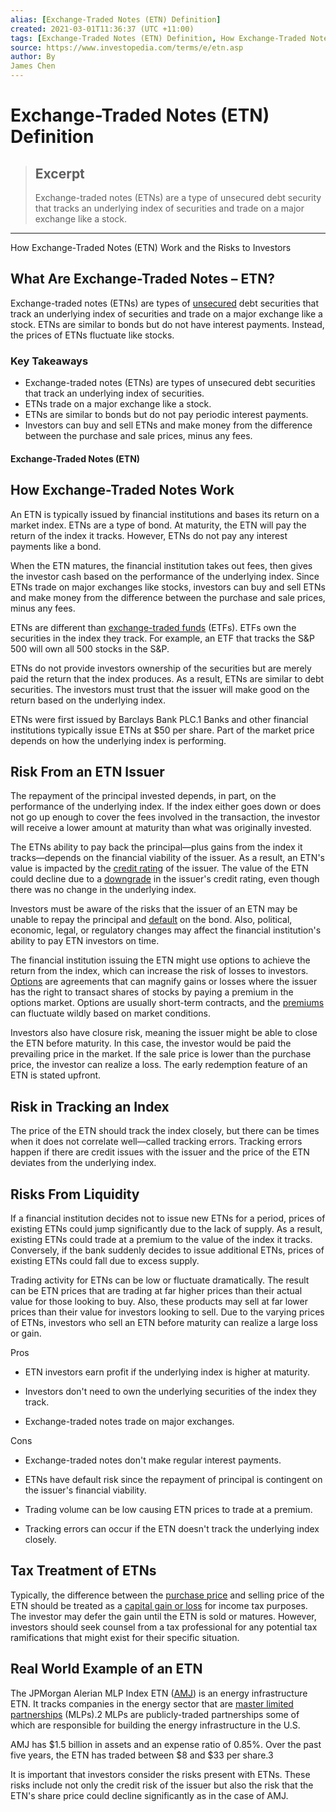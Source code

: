 ```yaml
---
alias: [Exchange-Traded Notes (ETN) Definition]
created: 2021-03-01T11:36:37 (UTC +11:00)
tags: [Exchange-Traded Notes (ETN) Definition, How Exchange-Traded Notes (ETN) Work and the Risks to Investors]
source: https://www.investopedia.com/terms/e/etn.asp
author: By
James Chen
---
```


# Exchange-Traded Notes (ETN) Definition

> ## Excerpt
> Exchange-traded notes (ETNs) are a type of unsecured debt security that tracks an underlying index of securities and trade on a major exchange like a stock.

---

How Exchange-Traded Notes (ETN) Work and the Risks to Investors
## What Are Exchange-Traded Notes – ETN?

Exchange-traded notes (ETNs) are types of [unsecured](https://www.investopedia.com/terms/u/unsecured.asp) debt securities that track an underlying index of securities and trade on a major exchange like a stock. ETNs are similar to bonds but do not have interest payments. Instead, the prices of ETNs fluctuate like stocks.

### Key Takeaways

-   Exchange-traded notes (ETNs) are types of unsecured debt securities that track an underlying index of securities.
-   ETNs trade on a major exchange like a stock.
-   ETNs are similar to bonds but do not pay periodic interest payments.
-   Investors can buy and sell ETNs and make money from the difference between the purchase and sale prices, minus any fees.

#### Exchange-Traded Notes (ETN)

## How Exchange-Traded Notes Work

An ETN is typically issued by financial institutions and bases its return on a market index. ETNs are a type of bond. At maturity, the ETN will pay the return of the index it tracks. However, ETNs do not pay any interest payments like a bond.

When the ETN matures, the financial institution takes out fees, then gives the investor cash based on the performance of the underlying index. Since ETNs trade on major exchanges like stocks, investors can buy and sell ETNs and make money from the difference between the purchase and sale prices, minus any fees.

ETNs are different than [exchange-traded funds](https://www.investopedia.com/terms/e/etf.asp) (ETFs). ETFs own the securities in the index they track. For example, an ETF that tracks the S&P 500 will own all 500 stocks in the S&P.

ETNs do not provide investors ownership of the securities but are merely paid the return that the index produces. As a result, ETNs are similar to debt securities. The investors must trust that the issuer will make good on the return based on the underlying index.

ETNs were first issued by Barclays Bank PLC.1 Banks and other financial institutions typically issue ETNs at $50 per share. Part of the market price depends on how the underlying index is performing.

## Risk From an ETN Issuer

The repayment of the principal invested depends, in part, on the performance of the underlying index. If the index either goes down or does not go up enough to cover the fees involved in the transaction, the investor will receive a lower amount at maturity than what was originally invested.

The ETNs ability to pay back the principal—plus gains from the index it tracks—depends on the financial viability of the issuer. As a result, an ETN's value is impacted by the [credit rating](https://www.investopedia.com/terms/c/creditrating.asp) of the issuer. The value of the ETN could decline due to a [downgrade](https://www.investopedia.com/terms/d/downgrade.asp) in the issuer's credit rating, even though there was no change in the underlying index.

Investors must be aware of the risks that the issuer of an ETN may be unable to repay the principal and [default](https://www.investopedia.com/terms/d/default2.asp) on the bond. Also, political, economic, legal, or regulatory changes may affect the financial institution's ability to pay ETN investors on time.

The financial institution issuing the ETN might use options to achieve the return from the index, which can increase the risk of losses to investors. [Options](https://www.investopedia.com/terms/o/option-premium.asp) are agreements that can magnify gains or losses where the issuer has the right to transact shares of stocks by paying a premium in the options market. Options are usually short-term contracts, and the [premiums](https://www.investopedia.com/terms/o/option-premium.asp) can fluctuate wildly based on market conditions.

Investors also have closure risk, meaning the issuer might be able to close the ETN before maturity. In this case, the investor would be paid the prevailing price in the market. If the sale price is lower than the purchase price, the investor can realize a loss. The early redemption feature of an ETN is stated upfront.

## Risk in Tracking an Index

The price of the ETN should track the index closely, but there can be times when it does not correlate well—called tracking errors. Tracking errors happen if there are credit issues with the issuer and the price of the ETN deviates from the underlying index.

## Risks From Liquidity

If a financial institution decides not to issue new ETNs for a period, prices of existing ETNs could jump significantly due to the lack of supply. As a result, existing ETNs could trade at a premium to the value of the index it tracks. Conversely, if the bank suddenly decides to issue additional ETNs, prices of existing ETNs could fall due to excess supply.

Trading activity for ETNs can be low or fluctuate dramatically. The result can be ETN prices that are trading at far higher prices than their actual value for those looking to buy. Also, these products may sell at far lower prices than their value for investors looking to sell. Due to the varying prices of ETNs, investors who sell an ETN before maturity can realize a large loss or gain.

Pros

-   ETN investors earn profit if the underlying index is higher at maturity.
    
-   Investors don't need to own the underlying securities of the index they track.
    
-   Exchange-traded notes trade on major exchanges.
    

Cons

-   Exchange-traded notes don't make regular interest payments.
    
-   ETNs have default risk since the repayment of principal is contingent on the issuer's financial viability.
    
-   Trading volume can be low causing ETN prices to trade at a premium.
    
-   Tracking errors can occur if the ETN doesn't track the underlying index closely.
    

## Tax Treatment of ETNs

Typically, the difference between the [purchase price](https://www.investopedia.com/terms/p/purchaseprice.asp) and selling price of the ETN should be treated as a [capital gain or loss](https://www.investopedia.com/ask/answers/07/calculategains.asp) for income tax purposes. The investor may defer the gain until the ETN is sold or matures. However, investors should seek counsel from a tax professional for any potential tax ramifications that might exist for their specific situation.

## Real World Example of an ETN

The JPMorgan Alerian MLP Index ETN ([AMJ](https://www.investopedia.com/markets/quote?tvwidgetsymbol=amj)) is an energy infrastructure ETN. It tracks companies in the energy sector that are [master limited partnerships](https://www.investopedia.com/terms/m/mlp.asp) (MLPs).2 MLPs are publicly-traded partnerships some of which are responsible for building the energy infrastructure in the U.S.

AMJ has $1.5 billion in assets and an expense ratio of 0.85%. Over the past five years, the ETN has traded between $8 and $33 per share.3

It is important that investors consider the risks present with ETNs. These risks include not only the credit risk of the issuer but also the risk that the ETN's share price could decline significantly as in the case of AMJ.
